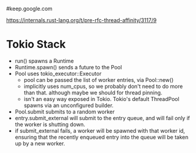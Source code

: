 #keep.google.com

https://internals.rust-lang.org/t/pre-rfc-thread-affinity/3117/9

# Tokio Stack

* run() spawns a Runtime
* Runtime.spawn() sends a future to the Pool
* Pool uses tokio_executor::Executor
  * pool can be passed the list of worker entries, via Pool::new()
  * implicitly uses num_cpus, so we probably don't need to do more than that.
    although maybe we should for thread pinning.
  * isn't an easy way exposed in Tokio. Tokio's default ThreadPool spawns
    via an unconfigured builder.
* Pool.submit submits to a random worker
* entry.submit_external will submit to the
  entry queue, and will fail only if the
  worker is shutting down.
* if submit_external fails, a worker will be
  spawned with that worker id, ensuring that the
  recently enqueued entry into the queue
  will be taken up by a new worker.

